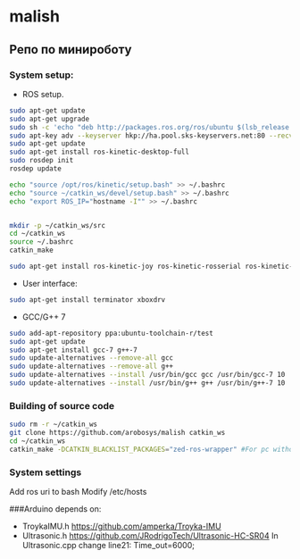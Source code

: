 # malish
Репо по минироботу
------------------


### System setup:

* ROS setup.

```bash
sudo apt-get update
sudo apt-get upgrade
sudo sh -c 'echo "deb http://packages.ros.org/ros/ubuntu $(lsb_release -sc) main" > /etc/apt/sources.list.d/ros-latest.list'
sudo apt-key adv --keyserver hkp://ha.pool.sks-keyservers.net:80 --recv-key 421C365BD9FF1F717815A3895523BAEEB01FA116
sudo apt-get update
sudo apt-get install ros-kinetic-desktop-full
sudo rosdep init
rosdep update

echo "source /opt/ros/kinetic/setup.bash" >> ~/.bashrc
echo "source ~/catkin_ws/devel/setup.bash" >> ~/.bashrc
echo "export ROS_IP="hostname -I"" >> ~/.bashrc


mkdir -p ~/catkin_ws/src
cd ~/catkin_ws
source ~/.bashrc
catkin_make

sudo apt-get install ros-kinetic-joy ros-kinetic-rosserial ros-kinetic-pcl-ros ros-kinetic-tf2-geometry-msgs ros-kinetic-rtabmap ros-kinetic-rtabmap-ros ros-kinetic-urg-node ros-kinetic-image-view ros-kinetic-robot-localization ros-kinetic-move-base ros-kinetic-teb-local-planner ros-kinetic-global-planner ros-kinetic-teb-local-planner ros-kinetic-range-sensor-layer
```

* User interface:

```bash
sudo apt-get install terminator xboxdrv
```

* GCC/G++ 7

```bash
sudo add-apt-repository ppa:ubuntu-toolchain-r/test
sudo apt-get update
sudo apt-get install gcc-7 g++-7
sudo update-alternatives --remove-all gcc
sudo update-alternatives --remove-all g++
sudo update-alternatives --install /usr/bin/gcc gcc /usr/bin/gcc-7 10
sudo update-alternatives --install /usr/bin/g++ g++ /usr/bin/g++-7 10
```

### Building of source code

```bash
sudo rm -r ~/catkin_ws
git clone https://github.com/arobosys/malish catkin_ws
cd ~/catkin_ws
catkin_make -DCATKIN_BLACKLIST_PACKAGES="zed-ros-wrapper" #For pc without cuda
```

### System settings
Add ros uri to bash
Modify /etc/hosts

###Arduino depends on:
- TroykaIMU.h https://github.com/amperka/Troyka-IMU
- Ultrasonic.h https://github.com/JRodrigoTech/Ultrasonic-HC-SR04
In Ultrasonic.cpp change line21: Time_out=6000;